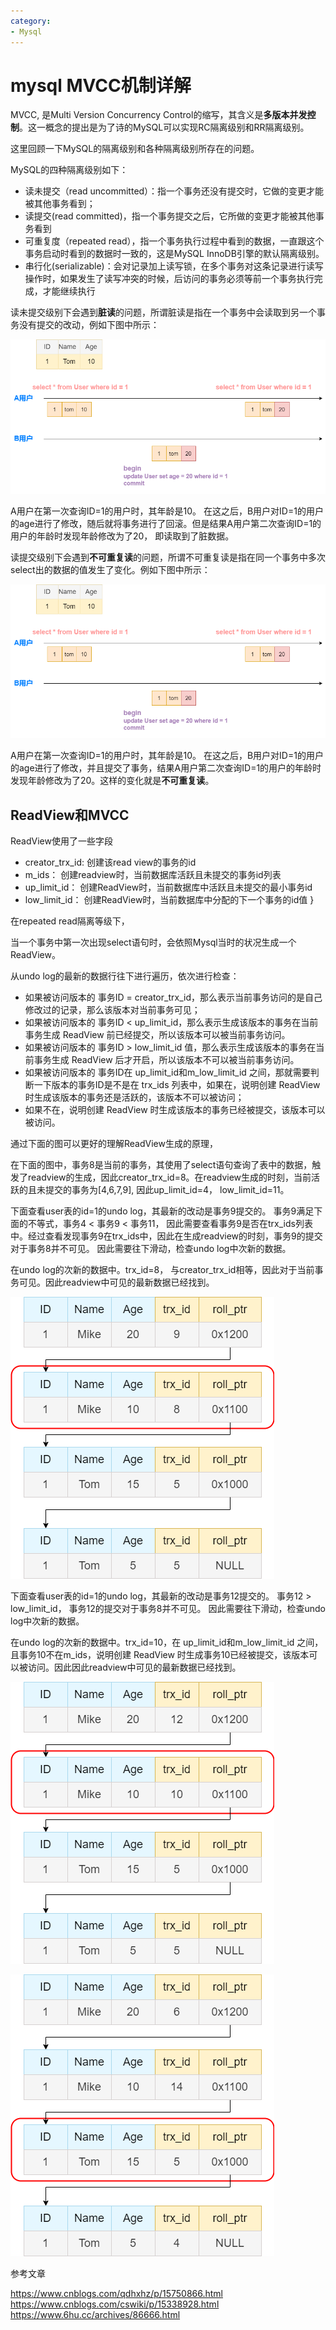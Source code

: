 ```yaml
---
category: 
- Mysql
---
```



# mysql MVCC机制详解

MVCC, 是Multi Version Concurrency Control的缩写，其含义是**多版本并发控制**。这一概念的提出是为了诗的MySQL可以实现RC隔离级别和RR隔离级别。

这里回顾一下MySQL的隔离级别和各种隔离级别所存在的问题。

MySQL的四种隔离级别如下：
- 读未提交（read uncommitted）：指一个事务还没有提交时，它做的变更才能被其他事务看到；
- 读提交(read committed)，指一个事务提交之后，它所做的变更才能被其他事务看到
- 可重复度（repeated read），指一个事务执行过程中看到的数据，一直跟这个事务启动时看到的数据时一致的，这是MySQL InnoDB引擎的默认隔离级别。
- 串行化(serializable)：会对记录加上读写锁，在多个事务对这条记录进行读写操作时，如果发生了读写冲突的时候，后访问的事务必须等前一个事务执行完成，才能继续执行


读未提交级别下会遇到**脏读**的问题，所谓脏读是指在一个事务中会读取到另一个事务没有提交的改动，例如下图中所示：

![mysql](https://raw.githubusercontent.com/zgjsxx/static-img-repo/main/blog/database/mysql/MVCC/RC.png)

A用户在第一次查询ID=1的用户时，其年龄是10。 在这之后，B用户对ID=1的用户的age进行了修改，随后就将事务进行了回滚。但是结果A用户第二次查询ID=1的用户的年龄时发现年龄修改为了20， 即读取到了脏数据。



读提交级别下会遇到**不可重复读**的问题，所谓不可重复读是指在同一个事务中多次select出的数据的值发生了变化。例如下图中所示：

![mysql](https://raw.githubusercontent.com/zgjsxx/static-img-repo/main/blog/database/mysql/MVCC/RC.png)

A用户在第一次查询ID=1的用户时，其年龄是10。 在这之后，B用户对ID=1的用户的age进行了修改，并且提交了事务，结果A用户第二次查询ID=1的用户的年龄时发现年龄修改为了20。这样的变化就是**不可重复读**。


## ReadView和MVCC
ReadView使用了一些字段
- creator_trx_id: 创建该read view的事务的id
- m_ids： 创建readview时，当前数据库活跃且未提交的事务id列表
- up_limit_id： 创建ReadView时，当前数据库中活跃且未提交的最小事务id
- low_limit_id： 创建ReadView时，当前数据库中分配的下一个事务的id值
}

在repeated read隔离等级下，

当一个事务中第一次出现select语句时，会依照Mysql当时的状况生成一个ReadView。

从undo log的最新的数据行往下进行遍历，依次进行检查：

- 如果被访问版本的 事务ID = creator_trx_id，那么表示当前事务访问的是自己修改过的记录，那么该版本对当前事务可见；
- 如果被访问版本的 事务ID < up_limit_id，那么表示生成该版本的事务在当前事务生成 ReadView 前已经提交，所以该版本可以被当前事务访问。
- 如果被访问版本的 事务ID > low_limit_id 值，那么表示生成该版本的事务在当前事务生成 ReadView 后才开启，所以该版本不可以被当前事务访问。
- 如果被访问版本的 事务ID在 up_limit_id和m_low_limit_id 之间，那就需要判断一下版本的事务ID是不是在 trx_ids 列表中，如果在，说明创建 ReadView 时生成该版本的事务还是活跃的，该版本不可以被访问；
- 如果不在，说明创建 ReadView 时生成该版本的事务已经被提交，该版本可以被访问。

通过下面的图可以更好的理解ReadView生成的原理，

在下面的图中，事务8是当前的事务，其使用了select语句查询了表中的数据，触发了readview的生成，因此creator_trx_id=8。在readview生成的时刻，当前活跃的且未提交的事务为[4,6,7,9], 因此up_limit_id=4， low_limit_id=11。

下面查看user表的id=1的undo log，其最新的改动是事务9提交的。 事务9满足下面的不等式，事务4 < 事务9 < 事务11， 因此需要查看事务9是否在trx_ids列表中。经过查看发现事务9在trx_ids中，因此在生成readview的时刻，事务9的提交对于事务8并不可见。 因此需要往下滑动，检查undo log中次新的数据。

在undo log的次新的数据中。trx_id=8， 与creator_trx_id相等，因此对于当前事务可见。因此readview中可见的最新数据已经找到。

![mysql](https://raw.githubusercontent.com/zgjsxx/static-img-repo/main/blog/database/mysql/MVCC/mvcc2.png)

下面查看user表的id=1的undo log，其最新的改动是事务12提交的。 事务12 > low_limit_id， 事务12的提交对于事务8并不可见。 因此需要往下滑动，检查undo log中次新的数据。

在undo log的次新的数据中。trx_id=10，在 up_limit_id和m_low_limit_id 之间，且事务10不在m_ids，说明创建 ReadView 时生成事务10已经被提交，该版本可以被访问。因此因此readview中可见的最新数据已经找到。


![mysql](https://raw.githubusercontent.com/zgjsxx/static-img-repo/main/blog/database/mysql/MVCC/mvcc3.png)

![mysql](https://raw.githubusercontent.com/zgjsxx/static-img-repo/main/blog/database/mysql/MVCC/mvcc4.png)


参考文章

https://www.cnblogs.com/qdhxhz/p/15750866.html
https://www.cnblogs.com/cswiki/p/15338928.html
https://www.6hu.cc/archives/86666.html